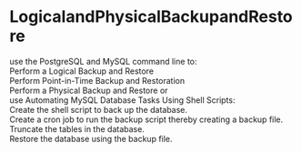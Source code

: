 # LogicalandPhysicalBackupandRestore

use the PostgreSQL and MySQL command line to:\
Perform a Logical Backup and Restore \
Perform Point-in-Time Backup and Restoration \
Perform a Physical Backup and Restore 
or\
use Automating MySQL Database Tasks Using Shell Scripts:\
Create the shell script to back up the database.\
Create a cron job to run the backup script thereby creating a backup file.\
Truncate the tables in the database.\
Restore the database using the backup file.

